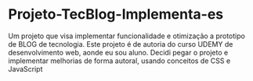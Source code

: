 # Projeto-TecBlog-Implementa-es
Um projeto que visa implementar funcionalidade e otimização a prototipo de BLOG de tecnologia.
Este projeto é de autoria do curso UDEMY de desenvolvimento web, aonde eu sou aluno. Decidi pegar o
projeto e implementar melhorias de forma autoral, usando conceitos de CSS e JavaScript
